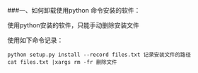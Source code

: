 ###一、如何卸载使用python 命令安装的软件：

使用python安装的软件，只能手动删除安装文件

使用如下命令记录：

``` shell
python setup.py install --record files.txt 记录安装文件的路径
cat files.txt |xargs rm -fr 删除文件
```

